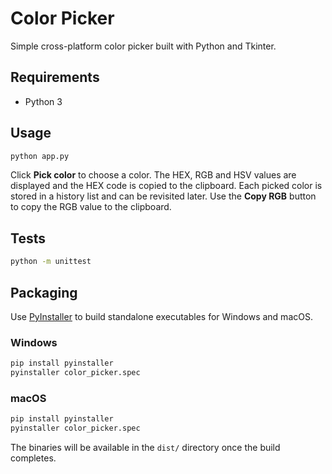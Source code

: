 # Color Picker

Simple cross-platform color picker built with Python and Tkinter.

## Requirements

- Python 3

## Usage

```bash
python app.py
```

Click **Pick color** to choose a color. The HEX, RGB and HSV values are displayed and the HEX code is copied to the clipboard.
Each picked color is stored in a history list and can be revisited later.
Use the **Copy RGB** button to copy the RGB value to the clipboard.

## Tests

```bash
python -m unittest
```

## Packaging

Use [PyInstaller](https://pyinstaller.org/) to build standalone executables for
Windows and macOS.

### Windows

```bash
pip install pyinstaller
pyinstaller color_picker.spec
```

### macOS

```bash
pip install pyinstaller
pyinstaller color_picker.spec
```

The binaries will be available in the `dist/` directory once the build
completes.
